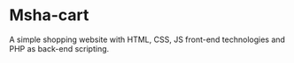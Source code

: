 # Msha-cart
A simple shopping website with HTML, CSS, JS front-end technologies and PHP as back-end scripting.
